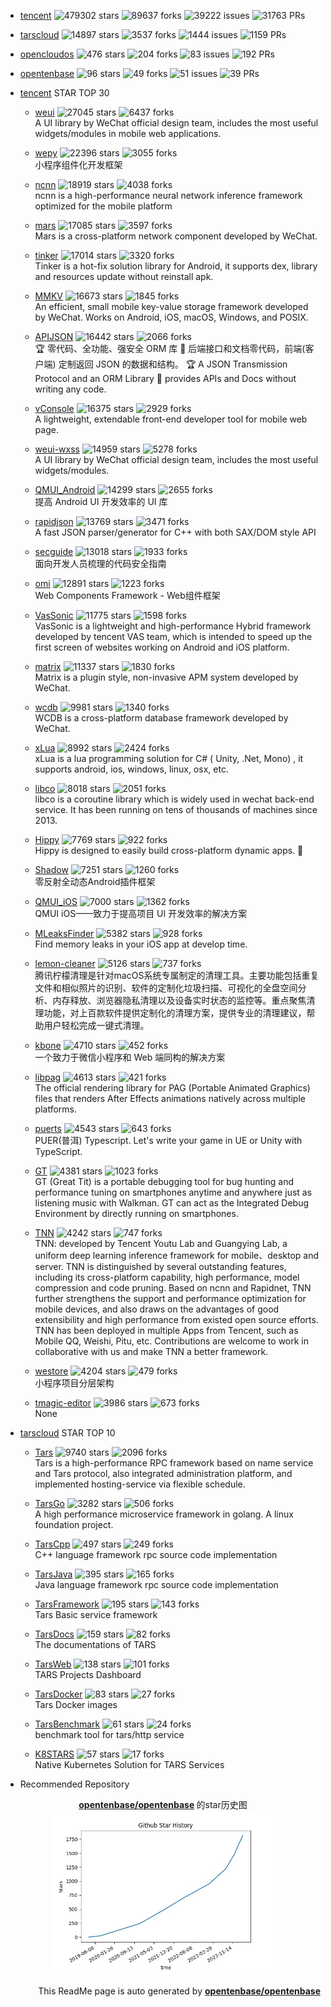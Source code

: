 
+ [tencent](https://github.com/tencent)
![479302 stars](https://img.shields.io/badge/Stars-479302-green)
![89637 forks](https://img.shields.io/badge/Forks-89637-green)
![39222 issues](https://img.shields.io/badge/Issues-39222-green)
![31763 PRs](https://img.shields.io/badge/PRs-31763-green)

+ [tarscloud](https://github.com/tarscloud)
![14897 stars](https://img.shields.io/badge/Stars-14897-green)
![3537 forks](https://img.shields.io/badge/Forks-3537-green)
![1444 issues](https://img.shields.io/badge/Issues-1444-green)
![1159 PRs](https://img.shields.io/badge/PRs-1159-green)

+ [opencloudos](https://github.com/opencloudos)
![476 stars](https://img.shields.io/badge/Stars-476-green)
![204 forks](https://img.shields.io/badge/Forks-204-green)
![83 issues](https://img.shields.io/badge/Issues-83-green)
![192 PRs](https://img.shields.io/badge/PRs-192-green)

+ [opentenbase](https://github.com/opentenbase)
![96 stars](https://img.shields.io/badge/Stars-96-green)
![49 forks](https://img.shields.io/badge/Forks-49-green)
![51 issues](https://img.shields.io/badge/Issues-51-green)
![39 PRs](https://img.shields.io/badge/PRs-39-green)



+ [tencent](https://github.com/tencent) STAR TOP 30
    
    + [weui](https://github.com/tencent/weui) 
    ![27045 stars](https://img.shields.io/badge/Stars-27045-green)
    ![6437 forks](https://img.shields.io/badge/Forks-6437-green)  
    A UI library by WeChat official design team, includes the most useful widgets/modules in mobile web applications.
    
    + [wepy](https://github.com/tencent/wepy) 
    ![22396 stars](https://img.shields.io/badge/Stars-22396-green)
    ![3055 forks](https://img.shields.io/badge/Forks-3055-green)  
    小程序组件化开发框架
    
    + [ncnn](https://github.com/tencent/ncnn) 
    ![18919 stars](https://img.shields.io/badge/Stars-18919-green)
    ![4038 forks](https://img.shields.io/badge/Forks-4038-green)  
    ncnn is a high-performance neural network inference framework optimized for the mobile platform
    
    + [mars](https://github.com/tencent/mars) 
    ![17085 stars](https://img.shields.io/badge/Stars-17085-green)
    ![3597 forks](https://img.shields.io/badge/Forks-3597-green)  
    Mars is a cross-platform network component  developed by WeChat.
    
    + [tinker](https://github.com/tencent/tinker) 
    ![17014 stars](https://img.shields.io/badge/Stars-17014-green)
    ![3320 forks](https://img.shields.io/badge/Forks-3320-green)  
    Tinker is a hot-fix solution library for Android, it supports dex, library and resources update without reinstall apk.
    
    + [MMKV](https://github.com/tencent/MMKV) 
    ![16673 stars](https://img.shields.io/badge/Stars-16673-green)
    ![1845 forks](https://img.shields.io/badge/Forks-1845-green)  
    An efficient, small mobile key-value storage framework developed by WeChat. Works on Android, iOS, macOS, Windows, and POSIX.
    
    + [APIJSON](https://github.com/tencent/APIJSON) 
    ![16442 stars](https://img.shields.io/badge/Stars-16442-green)
    ![2066 forks](https://img.shields.io/badge/Forks-2066-green)  
    🏆 零代码、全功能、强安全 ORM 库 🚀 后端接口和文档零代码，前端(客户端) 定制返回 JSON 的数据和结构。 🏆 A JSON Transmission Protocol and an ORM Library 🚀  provides APIs and Docs without writing any code.
    
    + [vConsole](https://github.com/tencent/vConsole) 
    ![16375 stars](https://img.shields.io/badge/Stars-16375-green)
    ![2929 forks](https://img.shields.io/badge/Forks-2929-green)  
    A lightweight, extendable front-end developer tool for mobile web page.
    
    + [weui-wxss](https://github.com/tencent/weui-wxss) 
    ![14959 stars](https://img.shields.io/badge/Stars-14959-green)
    ![5278 forks](https://img.shields.io/badge/Forks-5278-green)  
    A UI library by WeChat official design team, includes the most useful widgets/modules.
    
    + [QMUI_Android](https://github.com/tencent/QMUI_Android) 
    ![14299 stars](https://img.shields.io/badge/Stars-14299-green)
    ![2655 forks](https://img.shields.io/badge/Forks-2655-green)  
    提高 Android UI 开发效率的 UI 库
    
    + [rapidjson](https://github.com/tencent/rapidjson) 
    ![13769 stars](https://img.shields.io/badge/Stars-13769-green)
    ![3471 forks](https://img.shields.io/badge/Forks-3471-green)  
    A fast JSON parser/generator for C++ with both SAX/DOM style API
    
    + [secguide](https://github.com/tencent/secguide) 
    ![13018 stars](https://img.shields.io/badge/Stars-13018-green)
    ![1933 forks](https://img.shields.io/badge/Forks-1933-green)  
    面向开发人员梳理的代码安全指南
    
    + [omi](https://github.com/tencent/omi) 
    ![12891 stars](https://img.shields.io/badge/Stars-12891-green)
    ![1223 forks](https://img.shields.io/badge/Forks-1223-green)  
    Web Components Framework - Web组件框架
    
    + [VasSonic](https://github.com/tencent/VasSonic) 
    ![11775 stars](https://img.shields.io/badge/Stars-11775-green)
    ![1598 forks](https://img.shields.io/badge/Forks-1598-green)  
    VasSonic is a lightweight and high-performance Hybrid framework developed by tencent VAS team, which is intended to speed up the first screen of websites working on Android and iOS platform. 
    
    + [matrix](https://github.com/tencent/matrix) 
    ![11337 stars](https://img.shields.io/badge/Stars-11337-green)
    ![1830 forks](https://img.shields.io/badge/Forks-1830-green)  
    Matrix is a plugin style, non-invasive APM system developed by WeChat.
    
    + [wcdb](https://github.com/tencent/wcdb) 
    ![9981 stars](https://img.shields.io/badge/Stars-9981-green)
    ![1340 forks](https://img.shields.io/badge/Forks-1340-green)  
    WCDB is a cross-platform database framework developed by WeChat.
    
    + [xLua](https://github.com/tencent/xLua) 
    ![8992 stars](https://img.shields.io/badge/Stars-8992-green)
    ![2424 forks](https://img.shields.io/badge/Forks-2424-green)  
    xLua is a lua programming solution for  C# ( Unity, .Net, Mono) , it supports android, ios, windows, linux, osx, etc.
    
    + [libco](https://github.com/tencent/libco) 
    ![8018 stars](https://img.shields.io/badge/Stars-8018-green)
    ![2051 forks](https://img.shields.io/badge/Forks-2051-green)  
    libco is a coroutine library which is widely used in wechat  back-end service. It has been running on tens of thousands of machines since 2013.
    
    + [Hippy](https://github.com/tencent/Hippy) 
    ![7769 stars](https://img.shields.io/badge/Stars-7769-green)
    ![922 forks](https://img.shields.io/badge/Forks-922-green)  
    Hippy is designed to easily build cross-platform dynamic apps. 👏
    
    + [Shadow](https://github.com/tencent/Shadow) 
    ![7251 stars](https://img.shields.io/badge/Stars-7251-green)
    ![1260 forks](https://img.shields.io/badge/Forks-1260-green)  
    零反射全动态Android插件框架
    
    + [QMUI_iOS](https://github.com/tencent/QMUI_iOS) 
    ![7000 stars](https://img.shields.io/badge/Stars-7000-green)
    ![1362 forks](https://img.shields.io/badge/Forks-1362-green)  
    QMUI iOS——致力于提高项目 UI 开发效率的解决方案
    
    + [MLeaksFinder](https://github.com/tencent/MLeaksFinder) 
    ![5382 stars](https://img.shields.io/badge/Stars-5382-green)
    ![928 forks](https://img.shields.io/badge/Forks-928-green)  
    Find memory leaks in your iOS app at develop time.
    
    + [lemon-cleaner](https://github.com/tencent/lemon-cleaner) 
    ![5126 stars](https://img.shields.io/badge/Stars-5126-green)
    ![737 forks](https://img.shields.io/badge/Forks-737-green)  
    腾讯柠檬清理是针对macOS系统专属制定的清理工具。主要功能包括重复文件和相似照片的识别、软件的定制化垃圾扫描、可视化的全盘空间分析、内存释放、浏览器隐私清理以及设备实时状态的监控等。重点聚焦清理功能，对上百款软件提供定制化的清理方案，提供专业的清理建议，帮助用户轻松完成一键式清理。
    
    + [kbone](https://github.com/tencent/kbone) 
    ![4710 stars](https://img.shields.io/badge/Stars-4710-green)
    ![452 forks](https://img.shields.io/badge/Forks-452-green)  
    一个致力于微信小程序和 Web 端同构的解决方案
    
    + [libpag](https://github.com/tencent/libpag) 
    ![4613 stars](https://img.shields.io/badge/Stars-4613-green)
    ![421 forks](https://img.shields.io/badge/Forks-421-green)  
    The official rendering library for PAG (Portable Animated Graphics) files that renders After Effects animations natively across multiple platforms.
    
    + [puerts](https://github.com/tencent/puerts) 
    ![4543 stars](https://img.shields.io/badge/Stars-4543-green)
    ![643 forks](https://img.shields.io/badge/Forks-643-green)  
    PUER(普洱) Typescript. Let's write your game in UE or Unity with TypeScript.
    
    + [GT](https://github.com/tencent/GT) 
    ![4381 stars](https://img.shields.io/badge/Stars-4381-green)
    ![1023 forks](https://img.shields.io/badge/Forks-1023-green)  
    GT (Great Tit) is a portable debugging tool for bug hunting and performance tuning on smartphones anytime and anywhere just as listening music with Walkman. GT can act as the Integrated Debug Environment by directly running on smartphones.
    
    + [TNN](https://github.com/tencent/TNN) 
    ![4242 stars](https://img.shields.io/badge/Stars-4242-green)
    ![747 forks](https://img.shields.io/badge/Forks-747-green)  
    TNN: developed by Tencent Youtu Lab and Guangying Lab, a uniform deep learning inference framework for mobile、desktop and server. TNN is distinguished by several outstanding features, including its cross-platform capability, high performance, model compression and code pruning. Based on ncnn and Rapidnet, TNN further strengthens the support and performance optimization for mobile devices, and also draws on the advantages of good extensibility and high performance from existed open source efforts. TNN has been deployed in multiple Apps from Tencent, such as Mobile QQ, Weishi, Pitu, etc. Contributions are welcome to work in collaborative with us and make TNN a better framework. 
    
    + [westore](https://github.com/tencent/westore) 
    ![4204 stars](https://img.shields.io/badge/Stars-4204-green)
    ![479 forks](https://img.shields.io/badge/Forks-479-green)  
    小程序项目分层架构
    
    + [tmagic-editor](https://github.com/tencent/tmagic-editor) 
    ![3986 stars](https://img.shields.io/badge/Stars-3986-green)
    ![673 forks](https://img.shields.io/badge/Forks-673-green)  
    None
    

+ [tarscloud](https://github.com/tarscloud) STAR TOP 10
    
    + [Tars](https://github.com/tarscloud/Tars) 
    ![9740 stars](https://img.shields.io/badge/Stars-9740-green)
    ![2096 forks](https://img.shields.io/badge/Forks-2096-green)  
    Tars is a high-performance RPC framework based on name service and Tars protocol, also integrated administration platform, and implemented hosting-service via flexible schedule.
    
    + [TarsGo](https://github.com/tarscloud/TarsGo) 
    ![3282 stars](https://img.shields.io/badge/Stars-3282-green)
    ![506 forks](https://img.shields.io/badge/Forks-506-green)  
    A  high performance microservice  framework  in golang. A linux foundation project.
    
    + [TarsCpp](https://github.com/tarscloud/TarsCpp) 
    ![497 stars](https://img.shields.io/badge/Stars-497-green)
    ![249 forks](https://img.shields.io/badge/Forks-249-green)  
    C++ language framework rpc source code implementation
    
    + [TarsJava](https://github.com/tarscloud/TarsJava) 
    ![395 stars](https://img.shields.io/badge/Stars-395-green)
    ![165 forks](https://img.shields.io/badge/Forks-165-green)  
    Java language framework rpc source code implementation
    
    + [TarsFramework](https://github.com/tarscloud/TarsFramework) 
    ![195 stars](https://img.shields.io/badge/Stars-195-green)
    ![143 forks](https://img.shields.io/badge/Forks-143-green)  
    Tars Basic service framework
    
    + [TarsDocs](https://github.com/tarscloud/TarsDocs) 
    ![159 stars](https://img.shields.io/badge/Stars-159-green)
    ![82 forks](https://img.shields.io/badge/Forks-82-green)  
    The documentations of TARS
    
    + [TarsWeb](https://github.com/tarscloud/TarsWeb) 
    ![138 stars](https://img.shields.io/badge/Stars-138-green)
    ![101 forks](https://img.shields.io/badge/Forks-101-green)  
    TARS Projects Dashboard
    
    + [TarsDocker](https://github.com/tarscloud/TarsDocker) 
    ![83 stars](https://img.shields.io/badge/Stars-83-green)
    ![27 forks](https://img.shields.io/badge/Forks-27-green)  
    Tars Docker  images
    
    + [TarsBenchmark](https://github.com/tarscloud/TarsBenchmark) 
    ![61 stars](https://img.shields.io/badge/Stars-61-green)
    ![24 forks](https://img.shields.io/badge/Forks-24-green)  
    benchmark tool for tars/http service
    
    + [K8STARS](https://github.com/tarscloud/K8STARS) 
    ![57 stars](https://img.shields.io/badge/Stars-57-green)
    ![17 forks](https://img.shields.io/badge/Forks-17-green)  
    Native Kubernetes  Solution for TARS Services
    


+ Recommended Repository  
<p align="center">
      <strong>
        <a href="https://github.com/opentenbase/opentenbase" target="_blank">opentenbase/opentenbase</a>
      </strong>  的star历史图
  <br>
  <img src="https://raw.githubusercontent.com/ButterAndButterfly/GithubTools/master/data/stars_history.jpg" width="350px"></img>    
</p>

<p align="right">
      This ReadMe page is auto generated by 
      <strong>
        <a href="https://github.com/opentenbase/opentenbase" target="_blank">opentenbase/opentenbase</a><br>
      </strong>   
</p>